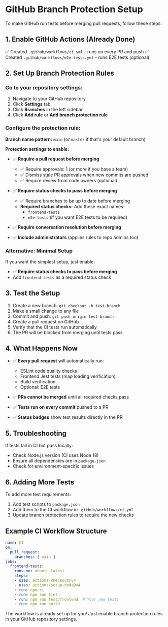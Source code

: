 # GitHub Branch Protection Setup

To make GitHub run tests before merging pull requests, follow these steps:

## 1. Enable GitHub Actions (Already Done)
✅ Created `.github/workflows/ci.yml` - runs on every PR and push
✅ Created `.github/workflows/e2e-tests.yml` - runs E2E tests (optional)

## 2. Set Up Branch Protection Rules

### Go to your repository settings:
1. Navigate to your GitHub repository
2. Click **Settings** tab
3. Click **Branches** in the left sidebar
4. Click **Add rule** or **Add branch protection rule**

### Configure the protection rule:

**Branch name pattern:** `main` (or `master` if that's your default branch)

**Protection settings to enable:**
- ✅ **Require a pull request before merging**
  - ✅ Require approvals: 1 (or more if you have a team)
  - ✅ Dismiss stale PR approvals when new commits are pushed
  - ✅ Require review from code owners (optional)

- ✅ **Require status checks to pass before merging**
  - ✅ Require branches to be up to date before merging
  - **Required status checks:** Add these exact names:
    - `frontend-tests`
    - `e2e-tests` (if you want E2E tests to be required)

- ✅ **Require conversation resolution before merging**
- ✅ **Include administrators** (applies rules to repo admins too)

### Alternative: Minimal Setup
If you want the simplest setup, just enable:
- ✅ **Require status checks to pass before merging**
- Add `frontend-tests` as a required status check

## 3. Test the Setup

1. Create a new branch: `git checkout -b test-branch`
2. Make a small change to any file
3. Commit and push: `git push origin test-branch`
4. Create a pull request on GitHub
5. Verify that the CI tests run automatically
6. The PR will be blocked from merging until tests pass

## 4. What Happens Now

- ✅ **Every pull request** will automatically run:
  - ESLint code quality checks
  - Frontend Jest tests (map loading verification)
  - Build verification
  - Optional: E2E tests

- ✅ **PRs cannot be merged** until all required checks pass
- ✅ **Tests run on every commit** pushed to a PR
- ✅ **Status badges** show test results directly in the PR

## 5. Troubleshooting

If tests fail in CI but pass locally:
- Check Node.js version (CI uses Node 18)
- Ensure all dependencies are in `package.json` 
- Check for environment-specific issues

## 6. Adding More Tests

To add more test requirements:
1. Add test scripts to `package.json`
2. Add them to the CI workflow in `.github/workflows/ci.yml`
3. Update branch protection rules to require the new checks

## Example CI Workflow Structure

```yaml
name: CI
on:
  pull_request:
    branches: [ main ]
jobs:
  frontend-tests:
    runs-on: ubuntu-latest
    steps:
    - uses: actions/checkout@v4
    - uses: actions/setup-node@v4
    - run: npm ci
    - run: npm run lint
    - run: npm run test:frontend  # Your new test!
    - run: npm run build
```

The workflow is already set up for you! Just enable branch protection rules in your GitHub repository settings.